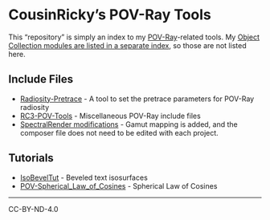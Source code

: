 # CousinRicky’s POV-Ray Tools

This “repository” is simply an index to my [POV-Ray](https://www.povray.org/)-related tools. My [Object Collection modules are listed in a separate index](https://github.com/CousinRicky/POV-Ray-Object-Collection), so those are not listed here.

## Include Files

- [Radiosity-Pretrace](https://github.com/CousinRicky/POV-Radiosity-Pretrace) - A tool to set the pretrace parameters for POV-Ray radiosity
- [RC3-POV-Tools](https://github.com/CousinRicky/RC3-POV-Tools) - Miscellaneous POV-Ray include files
- [SpectralRender modifications](https://github.com/CousinRicky/POV-SpectralRender-mods) - Gamut mapping is added, and the composer file does not need to be edited with each project.

## Tutorials

- [IsoBevelTut](https://github.com/CousinRicky/IsoBevelTut) - Beveled text isosurfaces
- [POV-Spherical_Law_of_Cosines](https://github.com/CousinRicky/POV-Spherical_Law_of_Cosines) - Spherical Law of Cosines

---

CC-BY-ND-4.0
